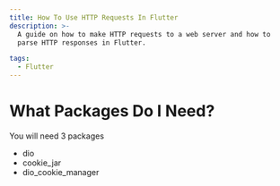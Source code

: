 ```yaml
---
title: How To Use HTTP Requests In Flutter
description: >-
  A guide on how to make HTTP requests to a web server and how to
  parse HTTP responses in Flutter.

tags: 
  - Flutter
---
```


# What Packages Do I Need?
You will need 3 packages
* dio 
* cookie_jar
* dio_cookie_manager